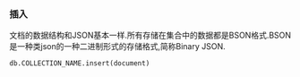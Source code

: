 ### 插入

文档的数据结构和JSON基本一样.所有存储在集合中的数据都是BSON格式.BSON是一种类json的一种二进制形式的存储格式,简称Binary JSON.

```
db.COLLECTION_NAME.insert(document)
```

